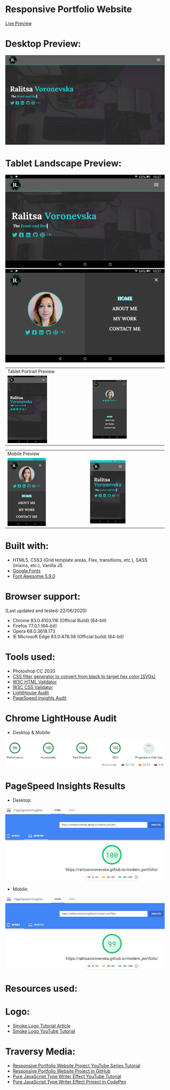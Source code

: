 # Responsive Portfolio Website
[Live Preview](https://ralitsavoronevska.github.io/modern_portfolio/)

# Desktop Preview:
<img src="dist/img/modern_portfolio_desktop_preview.jpg" />

# Tablet Landscape Preview:
<img src="dist/img/modern_portfolio_tablet_preview_landscape_1.png"/>
<img src="dist/img/modern_portfolio_tablet_preview_landscape_2.png"/>

<table>
  <tr>
    <td>Tablet Portrait Preview</td>
  </tr>
  <tr>
    <td><img width="49%" height="49%" src="dist/img/modern_portfolio_tablet_preview_portrait_1.png"></td>
    <td><img width="49%" height="49%" src="dist/img/modern_portfolio_tablet_preview_portrait_2.png"></td>
  </tr>
 </table>

<table>
  <tr>
    <td>Mobile Preview</td>
  </tr>
  <tr>
    <td><img width="49%" height="49%" src="dist/img/modern_portfolio_mobile_preview_1.jpg"></td>
    <td><img width="49%" height="49%" src="dist/img/modern_portfolio_mobile_preview_2.jpg"></td>
  </tr>
 </table>

# Built with:
* HTML5, CSS3 (Grid template areas, Flex, transitions, etc.), SASS (mixins, etc.), Vanilla JS
* [Google Fonts](https://fonts.google.com/)
* [Font Awesome 5.9.0](https://fontawesome.com/changelog/latest)

# Browser support:
(Last updated and tested: 22/06/2020)
* Chrome 83.0.4103.116 (Official Build) (64-bit)
* Firefox 77.0.1 (64-bit)
* Opera 68.0.3618.173
* IE Microsoft Edge 83.0.478.56 (Official build) (64-bit)

# Tools used:
* Photoshop CC 2020
* [CSS filter generator to convert from black to target hex color [SVGs]](https://codepen.io/sosuke/pen/Pjoqqp)
* [W3C HTML Validator](https://validator.w3.org/)
* [W3C CSS Validator](https://jigsaw.w3.org/css-validator/)
* [LightHouse Audit](https://developers.google.com/web/tools/lighthouse/)
* [PageSpeed Insights Audit](https://developers.google.com/speed/pagespeed/insights/)

# Chrome LightHouse Audit

* Desktop & Mobile:
<img src="dist/img/modern_portfolio_desktop_&_mobile_LightHouse_Audit.jpg" />

# PageSpeed Insights Results

* Desktop:
<img src="dist/img/PageSpeed_Insights_desktop.jpg" />

* Mobile:
<img src="dist/img/PageSpeed_Insights_mobile.jpg" />

# Resources used:

# Logo:
* [Smoke Logo Tutorial Article](http://dezcorb.com/how-to-create-a-smoke-logo-in-photoshop-cs6-smoke-alphabet-logo/)
* [Smoke Logo YouTube Tutorial](https://www.youtube.com/watch?time_continue=1&v=BuDmeErQXqQ)

# Traversy Media:
* [Responsive Portfolio Website Project YouTube Series Tutorial](https://www.youtube.com/watch?v=gYzHS-n2gqU&list=PLillGF-RfqbYoGoCjKoMOkVznV6aSXKzU)
* [Responsive Portfolio Website Project in GitHub](https://github.com/bradtraversy/modern_portfolio)
* [Pure JavaScript Type Writer Effect YouTube Tutorial](https://www.youtube.com/watch?v=POX3dT-pB4E)
* [Pure JavaScript Type Writer Effect Project in CodePen](https://codepen.io/bradtraversy/pen/jeNjwP)